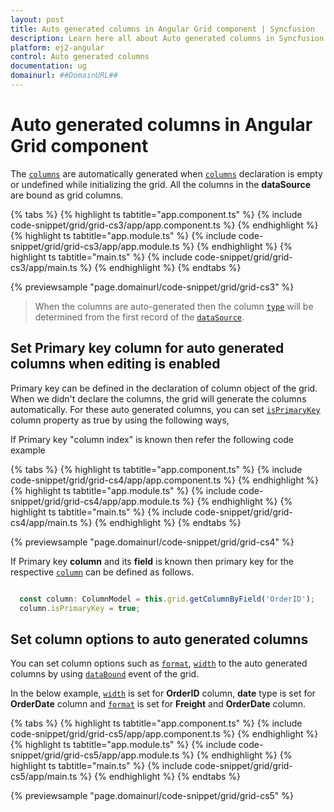 ```yaml
---
layout: post
title: Auto generated columns in Angular Grid component | Syncfusion
description: Learn here all about Auto generated columns in Syncfusion Angular Grid component of Syncfusion Essential JS 2 and more.
platform: ej2-angular
control: Auto generated columns 
documentation: ug
domainurl: ##DomainURL##
---
```


# Auto generated columns in Angular Grid component

The [`columns`](https://ej2.syncfusion.com/angular/documentation/api/grid/column) are automatically generated when [`columns`](https://ej2.syncfusion.com/angular/documentation/api/grid/column) declaration is empty or undefined while initializing the grid. All the columns in the **dataSource** are bound as grid columns.

{% tabs %}
{% highlight ts tabtitle="app.component.ts" %}
{% include code-snippet/grid/grid-cs3/app/app.component.ts %}
{% endhighlight %}
{% highlight ts tabtitle="app.module.ts" %}
{% include code-snippet/grid/grid-cs3/app/app.module.ts %}
{% endhighlight %}
{% highlight ts tabtitle="main.ts" %}
{% include code-snippet/grid/grid-cs3/app/main.ts %}
{% endhighlight %}
{% endtabs %}
  
{% previewsample "page.domainurl/code-snippet/grid/grid-cs3" %}

> When the columns are auto-generated then the column [`type`](https://ej2.syncfusion.com/angular/documentation/api/grid/column/#type) will be determined from the first record of the [`dataSource`](https://ej2.syncfusion.com/angular/documentation/api/grid/#datasource).

## Set Primary key column for auto generated columns when editing is enabled

Primary key can be defined in the declaration of column object of the grid. When we didn't declare the columns, the grid will generate the columns automatically. For these auto generated columns, you can set [`isPrimaryKey`](https://ej2.syncfusion.com/angular/documentation/api/grid/column/#isprimarykey) column property as true by using the following ways,

If Primary key "column index" is known then refer the following code example

{% tabs %}
{% highlight ts tabtitle="app.component.ts" %}
{% include code-snippet/grid/grid-cs4/app/app.component.ts %}
{% endhighlight %}
{% highlight ts tabtitle="app.module.ts" %}
{% include code-snippet/grid/grid-cs4/app/app.module.ts %}
{% endhighlight %}
{% highlight ts tabtitle="main.ts" %}
{% include code-snippet/grid/grid-cs4/app/main.ts %}
{% endhighlight %}
{% endtabs %}
  
{% previewsample "page.domainurl/code-snippet/grid/grid-cs4" %}

If Primary key **column** and its **field** is known then primary key for the respective [`column`](https://ej2.syncfusion.com/documentation/api/grid/column/) can be defined as follows.

```typescript

  const column: ColumnModel = this.grid.getColumnByField('OrderID');
  column.isPrimaryKey = true;

```

## Set column options to auto generated columns

You can set column options such as [`format`](https://ej2.syncfusion.com/angular/documentation/api/grid/column/#format), [`width`](https://ej2.syncfusion.com/angular/documentation/api/grid/column/#width) to the auto generated columns by using [`dataBound`](https://ej2.syncfusion.com/angular/documentation/api/grid/#databound) event of the grid.

In the below example, [`width`](https://ej2.syncfusion.com/angular/documentation/api/grid/column/#width) is set for **OrderID** column, **date** type is set for **OrderDate** column and [`format`](https://ej2.syncfusion.com/angular/documentation/api/grid/column/#format) is set for **Freight** and **OrderDate** column.

{% tabs %}
{% highlight ts tabtitle="app.component.ts" %}
{% include code-snippet/grid/grid-cs5/app/app.component.ts %}
{% endhighlight %}
{% highlight ts tabtitle="app.module.ts" %}
{% include code-snippet/grid/grid-cs5/app/app.module.ts %}
{% endhighlight %}
{% highlight ts tabtitle="main.ts" %}
{% include code-snippet/grid/grid-cs5/app/main.ts %}
{% endhighlight %}
{% endtabs %}
  
{% previewsample "page.domainurl/code-snippet/grid/grid-cs5" %}